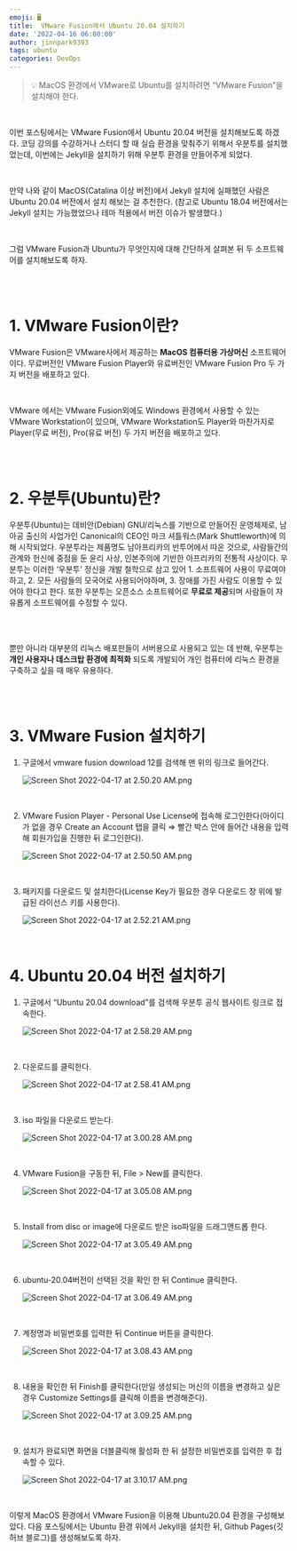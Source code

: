 ```yaml
---
emoji: 🖥️
title:  VMware Fusion에서 Ubuntu 20.04 설치하기
date: '2022-04-16 06:00:00'
author: jinnpark9393
tags: ubuntu
categories: DevOps
---
```


> 💡 MacOS 환경에서 VMware로 Ubuntu를 설치하려면 “VMware Fusion”을 설치해야 한다.

<br/>

이번 포스팅에서는 VMware Fusion에서 Ubuntu 20.04 버전을 설치해보도록 하겠다. 코딩 강의를 수강하거나 스터디 할 때 실습 환경을 맞춰주기 위해서 우분투를 설치했었는데, 이번에는 Jekyll을 설치하기 위해 우분투 환경을 만들어주게 되었다.

<br/>

만약 나와 같이 MacOS(Catalina 이상 버전)에서 Jekyll 설치에 실패했던 사람은 Ubuntu 20.04 버전에서 설치 해보는 걸 추천한다. (참고로 Ubuntu 18.04 버전에서는 Jekyll 설치는 가능했었으나 테마 적용에서 버전 이슈가 발생했다.)

<br/>

그럼 VMware Fusion과 Ubuntu가 무엇인지에 대해 간단하게 살펴본 뒤 두 소프트웨어를 설치해보도록 하자.

<br/>
<br/>

# 1. VMware Fusion이란?

VMware Fusion은 VMware사에서 제공하는 **MacOS 컴퓨터용 가상머신** 소프트웨어이다. 무료버전인 VMware Fusion Player와 유료버전인 VMware Fusion Pro 두 가지 버전을 배포하고 있다.

<br/>

VMware 에서는 VMware Fusion외에도 Windows 환경에서 사용할 수 있는 VMware Workstation이 있으며, VMware Workstation도 Player와 마찬가지로 Player(무료 버전), Pro(유료 버전) 두 가지 버전을 배포하고 있다.

<br/>
<br/>

# 2. 우분투(Ubuntu)란?

우분투(Ubuntu)는 데비안(Debian) GNU/리눅스를 기반으로 만들어진 운영체제로, 남아공 출신의 사업가인 Canonical의 CEO인 마크 셔틀워스(Mark Shuttleworth)에 의해 시작되었다. 우분투라는 제품명도 남아프리카의 반투어에서 따온 것으로, 사람들간의 관계와 헌신에 중점을 둔 윤리 사상, 인본주의에 기반한 아프리카의 전통적 사상이다. 우분투는 이러한 ‘우분투' 정신을 개발 철학으로 삼고 있어 1. 소프트웨어 사용이 무료여야하고, 2. 모든 사람들의 모국어로 사용되어야하며, 3. 장애를 가진 사람도 이용할 수 있어야 한다고 한다. 또한 우분투는 오픈소스 소프트웨어로 **무료로 제공**되며 사람들이 자유롭게 소프트웨어를 수정할 수 있다.

<br/>
<br/>

뿐만 아니라 대부분의 리눅스 배포판들이 서버용으로 사용되고 있는 데 반해, 우분투는 **개인 사용자나 데스크탑 환경에 최적화** 되도록 개발되어 개인 컴퓨터에 리눅스 환경을 구축하고 싶을 때 매우 유용하다.

<br/>
<br/>

# 3. VMware Fusion 설치하기

1. 구글에서 vmware fusion download 12를 검색해 맨 위의 링크로 들어간다.
    
    ![Screen Shot 2022-04-17 at 2.50.20 AM.png](./220417-etc-VMware-ubuntu1.png)

<br/>

2. VMware Fusion Player - Personal Use License에 접속해 로그인한다(아이디가 없을 경우 Create an Account 탭을 클릭 ⇒ 빨간 박스 안에 들어간 내용을 입력해 회원가입을 진행한 뒤 로그인한다).
    
    ![Screen Shot 2022-04-17 at 2.50.50 AM.png](./220417-etc-VMware-ubuntu2.png)

<br/>

3. 패키지를 다운로드 및 설치한다(License Key가 필요한 경우 다운로드 창 위에 발급된 라이선스 키를 사용한다).
    
    ![Screen Shot 2022-04-17 at 2.52.21 AM.png](./220417-etc-VMware-ubuntu3.png)

<br/>

# 4. Ubuntu 20.04 버전 설치하기

1. 구글에서 “Ubuntu 20.04 download”를 검색해 우분투 공식 웹사이트 링크로 접속한다.
    
    ![Screen Shot 2022-04-17 at 2.58.29 AM.png](./220417-etc-VMware-ubuntu4.png)

<br/>

2. 다운로드를 클릭한다.
    
    ![Screen Shot 2022-04-17 at 2.58.41 AM.png](./220417-etc-VMware-ubuntu5.png)

<br/>

3. iso 파일을 다운로드 받는다.
    
    ![Screen Shot 2022-04-17 at 3.00.28 AM.png](./220417-etc-VMware-ubuntu6.png)

<br/>

4. VMware Fusion을 구동한 뒤, File > New를 클릭한다.
    
    ![Screen Shot 2022-04-17 at 3.05.08 AM.png](./220417-etc-VMware-ubuntu7.png)

<br/>

5. Install from disc or image에 다운로드 받은 iso파일을 드래그앤드롭 한다.
    
    ![Screen Shot 2022-04-17 at 3.05.49 AM.png](./220417-etc-VMware-ubuntu8.png)

<br/>

6. ubuntu-20.04버전이 선택된 것을 확인 한 뒤 Continue 클릭한다.
    
    ![Screen Shot 2022-04-17 at 3.06.49 AM.png](./220417-etc-VMware-ubuntu9.png)

<br/>

7. 계정명과 비밀번호를 입력한 뒤 Continue 버튼을 클릭한다.
    
    ![Screen Shot 2022-04-17 at 3.08.43 AM.png](./220417-etc-VMware-ubuntu10.png)

<br/>

8. 내용을 확인한 뒤 Finish를 클릭한다(만일 생성되는 머신의 이름을 변경하고 싶은 경우 Customize Settings를 클릭해 이름을 변경해준다).
    
    ![Screen Shot 2022-04-17 at 3.09.25 AM.png](./220417-etc-VMware-ubuntu11.png)

<br/>   

9. 설치가 완료되면 화면을 더블클릭해 활성화 한 뒤 설정한 비밀번호를 입력한 후 접속할 수 있다.
    
    ![Screen Shot 2022-04-17 at 3.10.17 AM.png](./220417-etc-VMware-ubuntu12.png)

<br/>

이렇게 MacOS 환경에서 VMware Fusion을 이용해 Ubuntu20.04 환경을 구성해보았다. 다음 포스팅에서는 Ubuntu 환경 위에서 Jekyll을 설치한 뒤, Github Pages(깃허브 블로그)를 생성해보도록 하자.

<br/>

```toc
```